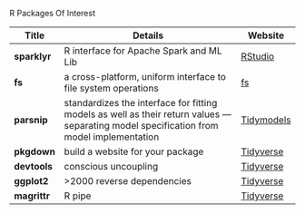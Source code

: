 R Packages Of Interest

Title  |  Details |  Website
-------------------------------  |  ----------------------------  | ------------------------------
**sparklyr** | R interface for Apache Spark and ML Lib | [RStudio](https://spark.rstudio.com/)
**fs** | a cross-platform, uniform interface to file system operations | [fs](https://fs.r-lib.org/)
**parsnip** | standardizes the interface for fitting models as well as their return values — separating model specification from model implementation | [Tidymodels](https://tidymodels.github.io/parsnip/)
**pkgdown** | build a website for your package | [Tidyverse](https://www.tidyverse.org/articles/2018/05/pkgdown-1-0-0/)
**devtools** | conscious uncoupling | [Tidyverse](https://www.tidyverse.org/articles/2018/10/devtools-2-0-0/)
**ggplot2** | >2000 reverse dependencies | [Tidyverse](https://www.tidyverse.org/articles/2018/07/ggplot2-3-0-0/)
**magrittr** | R pipe | [Tidyverse](https://magrittr.tidyverse.org/)

